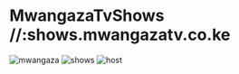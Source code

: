 # MwangazaTvShows //:shows.mwangazatv.co.ke
![mwangaza](https://user-images.githubusercontent.com/75347901/213877190-55e6214d-73e1-4241-98c9-815bd383be81.PNG)
![shows](https://user-images.githubusercontent.com/75347901/213877357-af14b70d-404a-4851-a4ef-efc54c0026fe.PNG)
![host](https://user-images.githubusercontent.com/75347901/213877363-3d16479f-6969-4add-81ca-9713254a4bf9.PNG)
